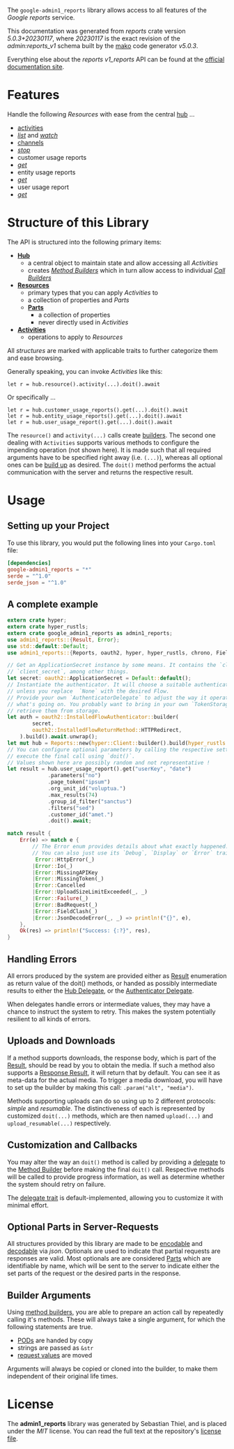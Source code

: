 <!---
DO NOT EDIT !
This file was generated automatically from 'src/generator/templates/api/README.md.mako'
DO NOT EDIT !
-->
The `google-admin1_reports` library allows access to all features of the *Google reports* service.

This documentation was generated from *reports* crate version *5.0.3+20230117*, where *20230117* is the exact revision of the *admin:reports_v1* schema built by the [mako](http://www.makotemplates.org/) code generator *v5.0.3*.

Everything else about the *reports* *v1_reports* API can be found at the
[official documentation site](https://developers.google.com/admin-sdk/).
# Features

Handle the following *Resources* with ease from the central [hub](https://docs.rs/google-admin1_reports/5.0.3+20230117/google_admin1_reports/Reports) ... 

* [activities](https://docs.rs/google-admin1_reports/5.0.3+20230117/google_admin1_reports/api::Activity)
 * [*list*](https://docs.rs/google-admin1_reports/5.0.3+20230117/google_admin1_reports/api::ActivityListCall) and [*watch*](https://docs.rs/google-admin1_reports/5.0.3+20230117/google_admin1_reports/api::ActivityWatchCall)
* [channels](https://docs.rs/google-admin1_reports/5.0.3+20230117/google_admin1_reports/api::Channel)
 * [*stop*](https://docs.rs/google-admin1_reports/5.0.3+20230117/google_admin1_reports/api::ChannelStopCall)
* customer usage reports
 * [*get*](https://docs.rs/google-admin1_reports/5.0.3+20230117/google_admin1_reports/api::CustomerUsageReportGetCall)
* entity usage reports
 * [*get*](https://docs.rs/google-admin1_reports/5.0.3+20230117/google_admin1_reports/api::EntityUsageReportGetCall)
* user usage report
 * [*get*](https://docs.rs/google-admin1_reports/5.0.3+20230117/google_admin1_reports/api::UserUsageReportGetCall)




# Structure of this Library

The API is structured into the following primary items:

* **[Hub](https://docs.rs/google-admin1_reports/5.0.3+20230117/google_admin1_reports/Reports)**
    * a central object to maintain state and allow accessing all *Activities*
    * creates [*Method Builders*](https://docs.rs/google-admin1_reports/5.0.3+20230117/google_admin1_reports/client::MethodsBuilder) which in turn
      allow access to individual [*Call Builders*](https://docs.rs/google-admin1_reports/5.0.3+20230117/google_admin1_reports/client::CallBuilder)
* **[Resources](https://docs.rs/google-admin1_reports/5.0.3+20230117/google_admin1_reports/client::Resource)**
    * primary types that you can apply *Activities* to
    * a collection of properties and *Parts*
    * **[Parts](https://docs.rs/google-admin1_reports/5.0.3+20230117/google_admin1_reports/client::Part)**
        * a collection of properties
        * never directly used in *Activities*
* **[Activities](https://docs.rs/google-admin1_reports/5.0.3+20230117/google_admin1_reports/client::CallBuilder)**
    * operations to apply to *Resources*

All *structures* are marked with applicable traits to further categorize them and ease browsing.

Generally speaking, you can invoke *Activities* like this:

```Rust,ignore
let r = hub.resource().activity(...).doit().await
```

Or specifically ...

```ignore
let r = hub.customer_usage_reports().get(...).doit().await
let r = hub.entity_usage_reports().get(...).doit().await
let r = hub.user_usage_report().get(...).doit().await
```

The `resource()` and `activity(...)` calls create [builders][builder-pattern]. The second one dealing with `Activities` 
supports various methods to configure the impending operation (not shown here). It is made such that all required arguments have to be 
specified right away (i.e. `(...)`), whereas all optional ones can be [build up][builder-pattern] as desired.
The `doit()` method performs the actual communication with the server and returns the respective result.

# Usage

## Setting up your Project

To use this library, you would put the following lines into your `Cargo.toml` file:

```toml
[dependencies]
google-admin1_reports = "*"
serde = "^1.0"
serde_json = "^1.0"
```

## A complete example

```Rust
extern crate hyper;
extern crate hyper_rustls;
extern crate google_admin1_reports as admin1_reports;
use admin1_reports::{Result, Error};
use std::default::Default;
use admin1_reports::{Reports, oauth2, hyper, hyper_rustls, chrono, FieldMask};

// Get an ApplicationSecret instance by some means. It contains the `client_id` and 
// `client_secret`, among other things.
let secret: oauth2::ApplicationSecret = Default::default();
// Instantiate the authenticator. It will choose a suitable authentication flow for you, 
// unless you replace  `None` with the desired Flow.
// Provide your own `AuthenticatorDelegate` to adjust the way it operates and get feedback about 
// what's going on. You probably want to bring in your own `TokenStorage` to persist tokens and
// retrieve them from storage.
let auth = oauth2::InstalledFlowAuthenticator::builder(
        secret,
        oauth2::InstalledFlowReturnMethod::HTTPRedirect,
    ).build().await.unwrap();
let mut hub = Reports::new(hyper::Client::builder().build(hyper_rustls::HttpsConnectorBuilder::new().with_native_roots().https_or_http().enable_http1().build()), auth);
// You can configure optional parameters by calling the respective setters at will, and
// execute the final call using `doit()`.
// Values shown here are possibly random and not representative !
let result = hub.user_usage_report().get("userKey", "date")
             .parameters("no")
             .page_token("ipsum")
             .org_unit_id("voluptua.")
             .max_results(74)
             .group_id_filter("sanctus")
             .filters("sed")
             .customer_id("amet.")
             .doit().await;

match result {
    Err(e) => match e {
        // The Error enum provides details about what exactly happened.
        // You can also just use its `Debug`, `Display` or `Error` traits
         Error::HttpError(_)
        |Error::Io(_)
        |Error::MissingAPIKey
        |Error::MissingToken(_)
        |Error::Cancelled
        |Error::UploadSizeLimitExceeded(_, _)
        |Error::Failure(_)
        |Error::BadRequest(_)
        |Error::FieldClash(_)
        |Error::JsonDecodeError(_, _) => println!("{}", e),
    },
    Ok(res) => println!("Success: {:?}", res),
}

```
## Handling Errors

All errors produced by the system are provided either as [Result](https://docs.rs/google-admin1_reports/5.0.3+20230117/google_admin1_reports/client::Result) enumeration as return value of
the doit() methods, or handed as possibly intermediate results to either the 
[Hub Delegate](https://docs.rs/google-admin1_reports/5.0.3+20230117/google_admin1_reports/client::Delegate), or the [Authenticator Delegate](https://docs.rs/yup-oauth2/*/yup_oauth2/trait.AuthenticatorDelegate.html).

When delegates handle errors or intermediate values, they may have a chance to instruct the system to retry. This 
makes the system potentially resilient to all kinds of errors.

## Uploads and Downloads
If a method supports downloads, the response body, which is part of the [Result](https://docs.rs/google-admin1_reports/5.0.3+20230117/google_admin1_reports/client::Result), should be
read by you to obtain the media.
If such a method also supports a [Response Result](https://docs.rs/google-admin1_reports/5.0.3+20230117/google_admin1_reports/client::ResponseResult), it will return that by default.
You can see it as meta-data for the actual media. To trigger a media download, you will have to set up the builder by making
this call: `.param("alt", "media")`.

Methods supporting uploads can do so using up to 2 different protocols: 
*simple* and *resumable*. The distinctiveness of each is represented by customized 
`doit(...)` methods, which are then named `upload(...)` and `upload_resumable(...)` respectively.

## Customization and Callbacks

You may alter the way an `doit()` method is called by providing a [delegate](https://docs.rs/google-admin1_reports/5.0.3+20230117/google_admin1_reports/client::Delegate) to the 
[Method Builder](https://docs.rs/google-admin1_reports/5.0.3+20230117/google_admin1_reports/client::CallBuilder) before making the final `doit()` call. 
Respective methods will be called to provide progress information, as well as determine whether the system should 
retry on failure.

The [delegate trait](https://docs.rs/google-admin1_reports/5.0.3+20230117/google_admin1_reports/client::Delegate) is default-implemented, allowing you to customize it with minimal effort.

## Optional Parts in Server-Requests

All structures provided by this library are made to be [encodable](https://docs.rs/google-admin1_reports/5.0.3+20230117/google_admin1_reports/client::RequestValue) and 
[decodable](https://docs.rs/google-admin1_reports/5.0.3+20230117/google_admin1_reports/client::ResponseResult) via *json*. Optionals are used to indicate that partial requests are responses 
are valid.
Most optionals are are considered [Parts](https://docs.rs/google-admin1_reports/5.0.3+20230117/google_admin1_reports/client::Part) which are identifiable by name, which will be sent to 
the server to indicate either the set parts of the request or the desired parts in the response.

## Builder Arguments

Using [method builders](https://docs.rs/google-admin1_reports/5.0.3+20230117/google_admin1_reports/client::CallBuilder), you are able to prepare an action call by repeatedly calling it's methods.
These will always take a single argument, for which the following statements are true.

* [PODs][wiki-pod] are handed by copy
* strings are passed as `&str`
* [request values](https://docs.rs/google-admin1_reports/5.0.3+20230117/google_admin1_reports/client::RequestValue) are moved

Arguments will always be copied or cloned into the builder, to make them independent of their original life times.

[wiki-pod]: http://en.wikipedia.org/wiki/Plain_old_data_structure
[builder-pattern]: http://en.wikipedia.org/wiki/Builder_pattern
[google-go-api]: https://github.com/google/google-api-go-client

# License
The **admin1_reports** library was generated by Sebastian Thiel, and is placed 
under the *MIT* license.
You can read the full text at the repository's [license file][repo-license].

[repo-license]: https://github.com/Byron/google-apis-rsblob/main/LICENSE.md

